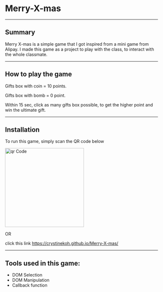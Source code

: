 # Merry-X-mas

---

## Summary

Merry X-mas is a simple game that I got inspired from a mini game from Alipay.
I made this game as a project to play with the class, to interact with the whole classmate.

---

## How to play the game

Gifts box with coin = 10 points.

Gifts box with bomb = 0 point.

Within 15 sec, click as many gifts box possible, to get the higher point and win the ultimate gift.

---

## Installation

To run this game, simply scan the QR code below

<img src="https://crystinekoh.github.io/Merry-X-mas/qrCode.png" width = "260px" height = "260px" alt="qr Code" />

OR

click this link
https://crystinekoh.github.io/Merry-X-mas/

---

## Tools used in this game:

- DOM Selection
- DOM Manipulation
- Callback function
